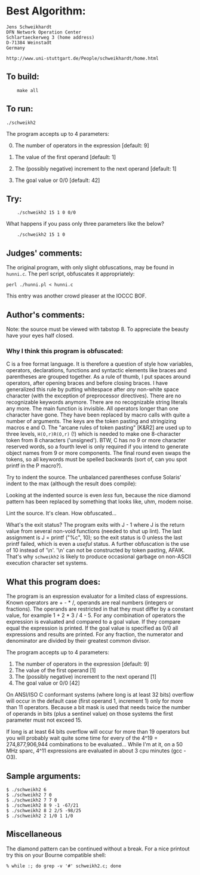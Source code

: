# Best Algorithm:

    Jens Schweikhardt
    DFN Network Operation Center
    Schlartaeckerweg 3 (home address)
    D-71384 Weinstadt
    Germany

    http://www.uni-stuttgart.de/People/schweikhardt/home.html

## To build:

        make all

## To run:

	./schweikh2

The program accepts up to 4 parameters:

0. The number of operators in the expression [default: 9]

1. The value of the first operand [default: 1]

2. The (possibly negative) increment to the next operand [default: 1]

3. The goal value or 0/0 [default: 42]


## Try:

        ./schweikh2 15 1 0 0/0

What happens if you pass only three parameters like the below?

        ./schweikh2 15 1 0

## Judges' comments:


The original program, with only slight obfuscations, may be found
in `hunni.c`.  The perl script, obfuscates it appropriately:

	perl ./hunni.pl < hunni.c

This entry was another crowd pleaser at the IOCCC BOF.

## Author's comments:

Note: the source must be viewed with tabstop 8. To appreciate the
beauty have your eyes half closed.

### Why I think this program is obfuscated:

C is a free format language. It is therefore a question of style how
variables, operators, declarations, functions and syntactic elements
like braces and parentheses are grouped together. As a rule of thumb,
I put spaces around operators, after opening braces and before closing
braces. I have generalized this rule by putting whitespace after *any*
non-white space character (with the exception of preprocessor directives).
There are no recognizable keywords anymore. There are no recognizable
string literals any more. The main function is invisible. All operators
longer than one character have gone. They have been replaced by macro
calls with quite a number of arguments. The keys are the token pasting
and stringizing macros e and O. The "arcane rules of token pasting"
[K&R2] are used up to three levels, `H(O,r)R(O,r)` (!) which is needed to make
one 8-character token from 8 characters ('unsigned'). BTW, C has no 9 or
more character reserved words, so a fourth level is only required if
you intend to generate object names from 9 or more components. The final
round even swaps the tokens, so all keywords must be spelled backwards
(sort of, can you spot printf in the P macro?).

Try to indent the source. The unbalanced parentheses confuse Solaris'
indent to the max (although the result does compile):

Looking at the indented source is even *less* fun, because the nice
diamond pattern has been replaced by something that looks like, uhm,
modem noise. 

Lint the source. It's clean. How obfuscated...

What's the exit status? The program exits with J - 1 where J is the
return value from several non-void functions (needed to shut up
lint). The last assignment is J = printf ("%c", 10); so the exit
status is 0 unless the last printf failed, which is even a *useful*
status. A further obfuscation is the use of 10 instead of '\n'.
'\n' can not be constructed by token pasting, AFAIK. That's why `schweikh2`
is likely to produce occasional garbage on non-ASCII execution character
set systems.


What this program does:
-----------------------

The program is an expression evaluator for a limited class of
expressions. Known operators are + - * /, operands are real numbers
(integers or fractions). The operands are restricted in that they must
differ by a constant value, for example 1 + 2 * 3 / 4 - 5. For any
combination of operators the expression is evaluated and compared to a
goal value. If they compare equal the expression is printed. If the goal
value is specified as 0/0 all expressions and results are printed. For
any fraction, the numerator and denominator are divided by their
greatest common divisor. 

The program accepts up to 4 parameters:
 1) The number of operators in the expression [default: 9]
 2) The value of the first operand [1]
 3) The (possibly negative) increment to the next operand [1]
 4) The goal value or 0/0 [42]

On ANSI/ISO C conformant systems (where long is at least 32 bits)
overflow will occur in the default case (first operand 1, increment 1)
only for more than 11 operators. Because a bit mask is used that needs
twice the number of operands in bits (plus a sentinel value) on those
systems the first parameter must not exceed 15. 

If long is at least 64 bits overflow will occur for more than 19
operators but you will probably wait quite some time for every of the
4^19 = 274,877,906,944 combinations to be evaluated... While I'm at it,
on a 50 MHz sparc, 4^11 expressions are evaluated in about 3 cpu
minutes (gcc -O3). 

Sample arguments:
-----------------

    $ ./schweikh2 6
    $ ./schweikh2 7 0
    $ ./schweikh2 7 7 0 
    $ ./schweikh2 8 9 -1 -67/21
    $ ./schweikh2 8 2 2/5 -98/25
    $ ./schweikh2 2 1/0 1 1/0

Miscellaneous
-------------

The diamond pattern can be continued without a break. 
For a nice printout try this on your Bourne compatible shell:


	% while :; do grep -v '#' schweikh2.c; done


